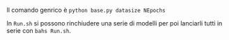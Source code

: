 Il comando genrico è `python base.py datasize NEpochs`

In `Run.sh` si possono rinchiudere una serie di modelli per poi lanciarli tutti in serie con `bahs Run.sh`.